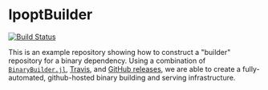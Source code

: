 # IpoptBuilder

[![Build Status](https://travis-ci.org/staticfloat/IpoptBuilder.svg?branch=master)](https://travis-ci.org/staticfloat/IpoptBuilder)

This is an example repository showing how to construct a "builder" repository for a binary dependency.  Using a combination of [`BinaryBuilder.jl`](https://github.com/staticfloat/BinaryBuilder.jl), [Travis](https://travis-ci.org), and [GitHub releases](https://docs.travis-ci.com/user/deployment/releases/), we are able to create a fully-automated, github-hosted binary building and serving infrastructure.
